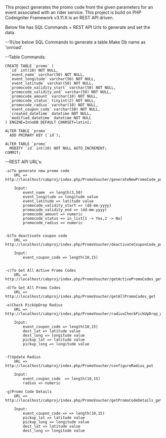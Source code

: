 This project generates the promo code from the given parameters for an event associated with an rider service.
This project is build on PHP Codeigniter Framework v3.11.It is an REST API driven.

Below file has SQL Commands + REST API Urls to generate and set the data.

--1)Use below SQL Commands to generate a table.Make Db name as 'onroad'.


--Table Commands:

	CREATE TABLE `promo` (
	  `id` int(10) NOT NULL,
	  `event_name` varchar(50) NOT NULL,
	  `event_longitude` varchar(50) NOT NULL,
	  `event_latitude` varchar(50) NOT NULL,
	  `promocode_validity_start` varchar(50) NOT NULL,
	  `promocode_validity_end` varchar(50) NOT NULL,
	  `promocode_amount` varchar(10) NOT NULL,
	  `promocode_status` tinyint(2) NOT NULL,
	  `promocode_radius` varchar(10) NOT NULL,
	  `event_coupon_code` varchar(50) NOT NULL,
	  `created_datetime` datetime NOT NULL,
	  `modified_datetime` datetime NOT NULL
	) ENGINE=InnoDB DEFAULT CHARSET=latin1;

	ALTER TABLE `promo`
	  ADD PRIMARY KEY (`id`);

	ALTER TABLE `promo`
	  MODIFY `id` int(10) NOT NULL AUTO_INCREMENT;
	COMMIT;


--REST API URL's:

	-a)To generate new promo code
		URL => http://localhost/cabproj/index.php/PromoVoucher/generateNewPromoCode_post

		Input:
			event_name  => length(3,50)
			event_longitude => longitude value
			event_latitude => latitude value
			promocode_validity_start => (dd-mm-yyyy)
			promocode_validity_end => (dd-mm-yyyy)
			promocode_amount => numeric
			promocode_status => in_list[1 -> Yes,2 -> No]
			promocode_radius => numeric


	-b)To deactivate coupon code
		URL => http://localhost/cabproj/index.php/PromoVoucher/deactivateCouponCode_put

		Input:
			event_coupon_code => length(10,15)


	-c)To Get All Active Promo Codes
		URL => http://localhost/cabproj/index.php/PromoVoucher/getActivePromoCodes_get

	-d)To Get All Promo Codes
		URL => http://localhost/cabproj/index.php/PromoVoucher/getAllPromoCodes_get

	-e)Check PickUpDrop Radius
		URL => http://localhost/cabproj/index.php/PromoVoucher/radiusCheckPickUpDrop_get

		Input:
			event_coupon_code => length(10,15)
			dest_lat => latitude value
			dest_long => longitude value
			pickup_lat => latitude value
			pickup_long => longitude value


	-f)Update Radius
		URL => http://localhost/cabproj/index.php/PromoVoucher/configureRadius_put

		Input:
			event_coupon_code  => length(10,15)
			radius => numeric

	-g)Promo Code Details
		URL => http://localhost/cabproj/index.php/PromoVoucher/getPromoCodeDetails_get

		Input:
			event_coupon_code => => length(10,15)
			pickup_lat => latitude value
			pickup_long => longitude value
			dest_lat => latitude value
			dest_long => longitude value